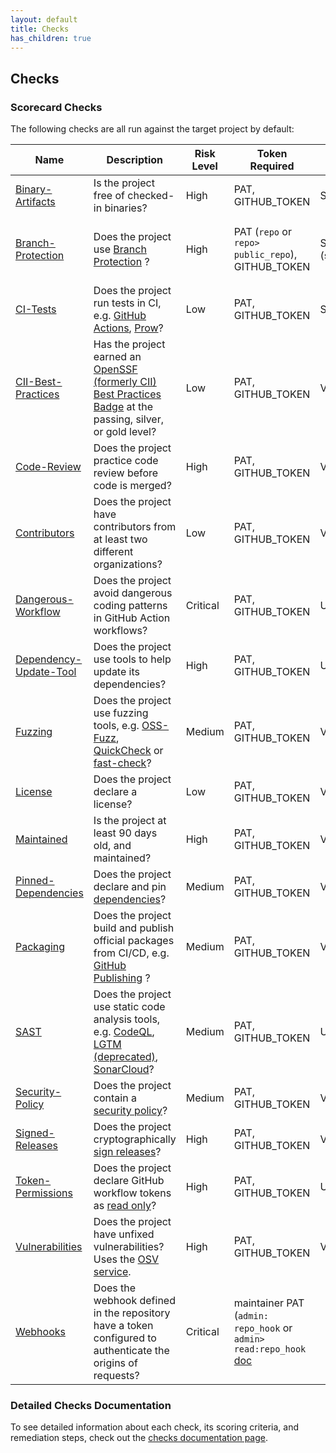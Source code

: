 ```yaml
---
layout: default
title: Checks
has_children: true
---
```



## Checks

### Scorecard Checks

The following checks are all run against the target project by default:

Name        | Description                               | Risk Level | Token Required  | GitLab Support | Note
----------- | ----------------------------------------- | ---------- | --------------- | -------------- | --- |
[Binary-Artifacts](docs/checks.md#binary-artifacts)             | Is the project free of checked-in binaries?     | High               | PAT, GITHUB_TOKEN   | Supported |
[Branch-Protection](docs/checks.md#branch-protection)           | Does the project use [Branch Protection](https://docs.github.com/en/free-pro-team@latest/github/administering-a-repository/about-protected-branches) ?                                                                                                                                                                       | High | PAT (`repo` or `repo> public_repo`), GITHUB_TOKEN    | Supported (see notes) | certain settings are only supported with a maintainer PAT
[CI-Tests](docs/checks.md#ci-tests)                             | Does the project run tests in CI, e.g. [GitHub Actions](https://docs.github.com/en/free-pro-team@latest/actions), [Prow](https://github.com/kubernetes/test-infra/tree/master/prow)?                                                                                                                                         | Low | PAT, GITHUB_TOKEN   | Supported
[CII-Best-Practices](docs/checks.md#cii-best-practices)         | Has the project earned an [OpenSSF (formerly CII) Best Practices Badge](https://www.bestpractices.dev) at the passing, silver, or gold level?                                                                                                                                                                 | Low  | PAT, GITHUB_TOKEN   | Validating |
[Code-Review](docs/checks.md#code-review)                       | Does the project practice code review before code is merged?                                                                                                                                                                                                                                                                 | High | PAT, GITHUB_TOKEN   | Validating |
[Contributors](docs/checks.md#contributors)                     | Does the project have contributors from at least two different organizations?                                                                                                                                                                                                                                                | Low | PAT, GITHUB_TOKEN   | Validating |
[Dangerous-Workflow](docs/checks.md#dangerous-workflow)         | Does the project avoid dangerous coding patterns in GitHub Action workflows?                                                                                                                                                                                                                                                 | Critical | PAT, GITHUB_TOKEN   | Unsupported |
[Dependency-Update-Tool](docs/checks.md#dependency-update-tool) | Does the project use tools to help update its dependencies?                                                                                                                                                                                                                                                                  | High | PAT, GITHUB_TOKEN   | Unsupported |
[Fuzzing](docs/checks.md#fuzzing)                               | Does the project use fuzzing tools, e.g. [OSS-Fuzz](https://github.com/google/oss-fuzz), [QuickCheck](https://hackage.haskell.org/package/QuickCheck) or [fast-check](https://fast-check.dev/)?                                                                                                                                                                                                                                     | Medium | PAT, GITHUB_TOKEN   | Validating
[License](docs/checks.md#license)                               | Does the project declare a license?                                                                                                                                                                                                                                                                                          | Low | PAT, GITHUB_TOKEN   | Validating |
[Maintained](docs/checks.md#maintained)                         | Is the project at least 90 days old, and maintained?                                                                                                                                                                                                                                                                                                   | High | PAT, GITHUB_TOKEN   | Validating |
[Pinned-Dependencies](docs/checks.md#pinned-dependencies)       | Does the project declare and pin [dependencies](https://docs.github.com/en/free-pro-team@latest/github/visualizing-repository-data-with-graphs/about-the-dependency-graph#supported-package-ecosystems)?                                                                                                                     | Medium | PAT, GITHUB_TOKEN   | Validating |
[Packaging](docs/checks.md#packaging)                           | Does the project build and publish official packages from CI/CD, e.g. [GitHub Publishing](https://docs.github.com/en/free-pro-team@latest/actions/guides/about-packaging-with-github-actions#workflows-for-publishing-packages) ?                                                                                            | Medium | PAT, GITHUB_TOKEN   | Validating |
[SAST](docs/checks.md#sast)                                     | Does the project use static code analysis tools, e.g. [CodeQL](https://docs.github.com/en/free-pro-team@latest/github/finding-security-vulnerabilities-and-errors-in-your-code/enabling-code-scanning-for-a-repository#enabling-code-scanning-using-actions), [LGTM (deprecated)](https://lgtm.com), [SonarCloud](https://sonarcloud.io)? | Medium | PAT, GITHUB_TOKEN   | Unsupported |
[Security-Policy](docs/checks.md#security-policy)               | Does the project contain a [security policy](https://docs.github.com/en/free-pro-team@latest/github/managing-security-vulnerabilities/adding-a-security-policy-to-your-repository)?                                                                                                                                          | Medium | PAT, GITHUB_TOKEN   | Validating |
[Signed-Releases](docs/checks.md#signed-releases)               | Does the project cryptographically [sign releases](https://wiki.debian.org/Creating%20signed%20GitHub%20releases)?                                                                                                                                                                                                           | High | PAT, GITHUB_TOKEN   | Validating |
[Token-Permissions](docs/checks.md#token-permissions)           | Does the project declare GitHub workflow tokens as [read only](https://docs.github.com/en/actions/reference/authentication-in-a-workflow)?                                                                                                                                                                                   | High | PAT, GITHUB_TOKEN   | Unsupported |
[Vulnerabilities](docs/checks.md#vulnerabilities)               | Does the project have unfixed vulnerabilities? Uses the [OSV service](https://osv.dev).                                                                                                                                                                                                                                      | High | PAT, GITHUB_TOKEN   | Validating |
[Webhooks](docs/checks.md#webhooks)                             | Does the webhook defined in the repository have a token configured to authenticate the origins of requests?                                                                                                                                                                                                                                      | Critical | maintainer PAT (`admin: repo_hook` or `admin> read:repo_hook` [doc](https://docs.github.com/en/rest/webhooks/repo-config#get-a-webhook-configuration-for-a-repository)  |  | EXPERIMENTAL

### Detailed Checks Documentation

To see detailed information about each check, its scoring criteria, and
remediation steps, check out the [checks documentation page](docs/checks.md).
